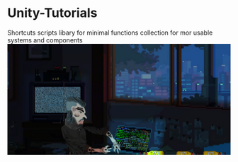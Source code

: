 # Unity-Tutorials
Shortcuts scripts libary for minimal functions collection for mor usable systems and components
![](https://github.com/dclxviclangames/Unity-Tutorials/blob/main/ScrmTg1.png)
